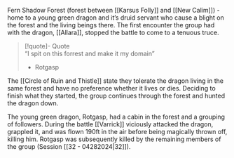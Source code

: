 Fern Shadow Forest (forest between [[Karsus Folly]] and [[New Calim]]) - home to a young green dragon and it’s druid servant who cause a blight on the forest and the living beings there. The first encounter the group had with the dragon, [[Allara]], stopped the battle to come to a tenuous truce.

> [!quote]- Quote  
> “I spit on this forrest and make it my domain” 
> - Rotgasp

The [[Circle of Ruin and Thistle]] state they tolerate the dragon living in the same forest and have no preference whether it lives or dies. Deciding to finish what they started, the group continues through the forest and hunted the dragon down.

The young green dragon, Rotgasp, had a cabin in the forest and a grouping of followers. During the battle [[Varrick]] viciously attacked the dragon, grappled it, and was flown 190ft in the air before being magically thrown off, killing him. Rotgasp was subsequently killed by the remaining members of the group (Session [[32 - 04282024|32]]).